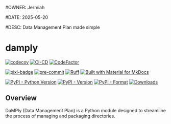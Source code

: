 #OWNER: Jermiah

#DATE: 2025-05-20

#DESC: Data Management Plan made simple


# damply

[![codecov](https://codecov.io/gh/bhklab/damply/graph/badge.svg?token=tCcajRIGz9)](https://codecov.io/gh/bhklab/damply)
[![CI-CD](https://github.com/bhklab/damply/actions/workflows/main.yaml/badge.svg)](https://github.com/bhklab/damply/actions/workflows/main.yaml)
[![CodeFactor](https://www.codefactor.io/repository/github/bhklab/damply/badge)](https://www.codefactor.io/repository/github/bhklab/damply)

[![pixi-badge](https://img.shields.io/endpoint?url=https://raw.githubusercontent.com/prefix-dev/pixi/main/assets/badge/v0.json&style=flat-square)](https://github.com/prefix-dev/pixi)
[![pre-commit](https://img.shields.io/badge/pre--commit-enabled-brightgreen?logo=pre-commit&style=flat-square)](https://github.com/pre-commit/pre-commit)
[![Ruff](https://img.shields.io/endpoint?url=https://raw.githubusercontent.com/astral-sh/ruff/main/assets/badge/v2.json&style=flat-square)](https://github.com/astral-sh/ruff)
[![Built with Material for MkDocs](https://img.shields.io/badge/mkdocs--material-gray?logo=materialformkdocs&style=flat-square)](https://github.com/squidfunk/mkdocs-material)

[![PyPI - Python Version](https://img.shields.io/pypi/pyversions/damply)](https://pypi.org/project/damply/)
[![PyPI - Version](https://img.shields.io/pypi/v/damply)](https://pypi.org/project/damply/)
[![PyPI - Format](https://img.shields.io/pypi/format/damply)](https://pypi.org/project/damply/)
[![Downloads](https://static.pepy.tech/badge/damply)](https://pepy.tech/project/damply)

## Overview


DaMPly (Data Management Plan) is a Python module designed to streamline the process of managing and packaging directories.